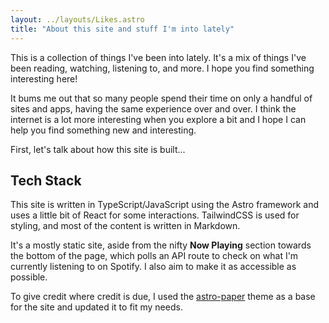 ```yaml
---
layout: ../layouts/Likes.astro
title: "About this site and stuff I'm into lately"
---
```


This is a collection of things I've been into lately. It's a mix of things I've been reading, watching, listening to, and more. I hope you find something interesting here!

It bums me out that so many people spend their time on only a handful of sites and apps, having the same experience over and over. I think the internet is a lot more interesting when you explore a bit and I hope I can help you find something new and interesting.

First, let's talk about how this site is built...

## Tech Stack

This site is written in TypeScript/JavaScript using the Astro framework and uses a little bit of React for some interactions. TailwindCSS is used for styling, and most of the content is written in Markdown.

It's a mostly static site, aside from the nifty <strong>Now Playing</strong> section towards the bottom of the page, which polls an API route to check on what I'm currently listening to on Spotify. I also aim to make it as accessible as possible.

To give credit where credit is due, I used the [astro-paper](https://github.com/satnaing/astro-paper) theme as a base for the site and updated it to fit my needs.
